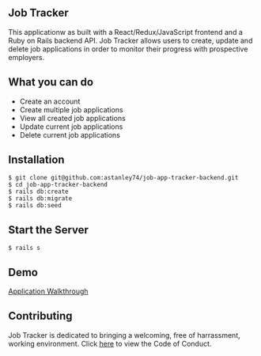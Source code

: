 ## Job Tracker

This applicationw as built with a React/Redux/JavaScript frontend and a Ruby on Rails backend API. Job Tracker allows users to create, update and delete job applications in order to monitor their progress with prospective employers.

## What you can do

- Create an account
- Create multiple job applications
- View all created job applications
- Update current job applications
- Delete current job applications

## Installation

    $ git clone git@github.com:astanley74/job-app-tracker-backend.git
    $ cd job-app-tracker-backend
    $ rails db:create
    $ rails db:migrate
    $ rails db:seed

## Start the Server
    $ rails s

## Demo
[Application Walkthrough](https://www.youtube.com/watch?v=bCZSAoKtvPM&t=5s)

## Contributing

Job Tracker is dedicated to bringing a welcoming, free of harrassment, working environment. Click [here](https://www.contributor-covenant.org/) to view the Code of Conduct.
